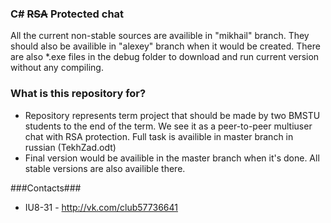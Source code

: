 ### **C# <s>RSA</s> Protected chat** ###

All the current non-stable sources are availible in "mikhail" branch. They should also be availible in "alexey" branch when it would be created. There are also *.exe files in the debug folder to download and run current version without any compiling. 

### What is this repository for? ###

* Repository represents term project that should be made by two BMSTU students to the end of the term. We see it as a peer-to-peer multiuser chat with RSA protection. Full task is availible in master branch in russian (TekhZad.odt)
* Final version would be availible in the master branch when it's done. All stable versions are also availible there. 

###Contacts###

* IU8-31 - http://vk.com/club57736641